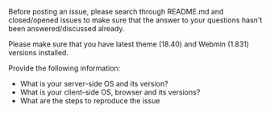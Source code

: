 Before posting an issue, please search through README.md and closed/opened issues to make sure that the answer to your questions hasn't been answered/discussed already.

Please make sure that you have latest theme (18.40) and Webmin (1.831) versions installed.

Provide the following information:
* What is your server-side OS and its version?
* What is your client-side OS, browser and its versions?
* What are the steps to reproduce the issue
